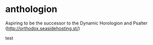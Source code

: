 anthologion
===========

Aspiring to be the successor to the Dynamic Horologion and Psalter (http://orthodox.seasidehosting.st/)

test

